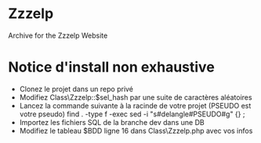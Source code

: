 # Zzzelp
Archive for the Zzzelp Website

# Notice d'install non exhaustive

* Clonez le projet dans un repo privé
* Modifiez Class\Zzzelp::$sel_hash par une suite de caractères aléatoires
* Lancez la commande suivante à la racinde de votre projet (PSEUDO est votre pseudo)
find . -type f  -exec sed -i "s#delangle#PSEUDO#g" {} \;
* Importez les fichiers SQL de la branche dev dans une DB
* Modifiez le tableau $BDD ligne 16 dans Class\Zzzelp.php avec vos infos
